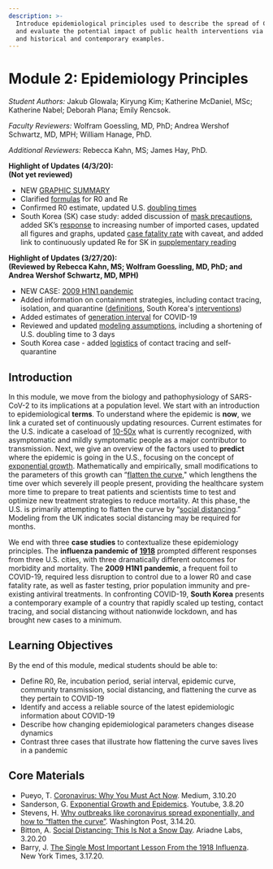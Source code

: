```yaml
---
description: >-
  Introduce epidemiological principles used to describe the spread of COVID-19,
  and evaluate the potential impact of public health interventions via modeling
  and historical and contemporary examples.
---
```


# Module 2: Epidemiology Principles

_Student Authors:_ Jakub Glowala; Kiryung Kim; Katherine McDaniel, MSc; Katherine Nabel; Deborah Plana; Emily Rencsok.

_Faculty Reviewers:_ Wolfram Goessling, MD, PhD; Andrea Wershof Schwartz, MD, MPH; William Hanage, PhD.

_Additional Reviewers:_ Rebecca Kahn, MS; James Hay, PhD.

**Highlight of Updates \(4/3/20\):  
\(Not yet reviewed\)**

* NEW [GRAPHIC SUMMARY](summary.md)
* Clarified [formulas](introduction-to-epidemiological-terms.md#descriptors-of-disease-spread) for R0 and Re
* Confirmed R0 estimate, updated U.S. [doubling times](approaches-to-prediction.md#common-assumptions-about-virus-spread)
* South Korea \(SK\) case study: added discussion of [mask precautions](case-study-south-korea-2020.md#strategies-for-containment-contact-tracing-quarantine-and-treatment), added SK’s [response](case-study-south-korea-2020.md#current-situation-in-south-korea) to increasing number of imported cases, updated all figures and graphs, updated [case fatality rate](case-study-south-korea-2020.md#strategies-for-containment-contact-tracing-quarantine-and-treatment) with caveat, and added link to continuously updated Re for SK in [supplementary reading](case-study-south-korea-2020.md#summary)

**Highlight of Updates \(3/27/20\):  
\(Reviewed by Rebecca Kahn, MS; Wolfram Goessling, MD, PhD; and Andrea Wershof Schwartz, MD, MPH\)**

* NEW CASE: [2009 H1N1 pandemic](case-study-2009-h1n1-pandemic.md)
* Added information on containment strategies, including contact tracing, isolation, and quarantine \([definitions](introduction-to-epidemiological-terms.md#containment), South Korea's [interventions](case-study-south-korea-2020.md#strategies-for-containment-contact-tracing-quarantine-and-treatment)\)
* Added estimates of [generation interval](where-are-we-now.md#asymptomatic-transmission) for COVID-19
* Reviewed and updated [modeling assumptions](approaches-to-prediction.md#common-assumptions-about-virus-spread), including a shortening of U.S. doubling time to 3 days
* South Korea case - added [logistics](case-study-south-korea-2020.md#strategies-for-containment-contact-tracing-quarantine-and-treatment) of contact tracing and self-quarantine

## Introduction

In this module, we move from the biology and pathophysiology of SARS-CoV-2 to its implications at a population level. We start with an introduction to epidemiological **terms**. To understand where the epidemic is **now**, we link a curated set of continuously updating resources. Current estimates for the U.S. indicate a caseload of [10-50x](https://medium.com/@tomaspueyo/coronavirus-act-today-or-people-will-die-f4d3d9cd99ca) what is currently recognized, with asymptomatic and mildly symptomatic people as a major contributor to transmission. Next, we give an overview of the factors used to **predict** where the epidemic is going in the U.S., focusing on the concept of [exponential growth](https://www.youtube.com/watch?v=Kas0tIxDvrg&feature=youtu.be). Mathematically and empirically, small modifications to the parameters of this growth can “[flatten the curve](https://www.washingtonpost.com/graphics/2020/world/corona-simulator/)," which lengthens the time over which severely ill people present, providing the healthcare system more time to prepare to treat patients and scientists time to test and optimize new treatment strategies to reduce mortality. At this phase, the U.S. is primarily attempting to flatten the curve by “[social distancing](https://www.ariadnelabs.org/resources/articles/news/social-distancing-this-is-not-a-snow-day/).” Modeling from the UK indicates social distancing may be required for months.

We end with three **case studies** to contextualize these epidemiology principles. The **influenza pandemic of** [**1918**](https://www.nytimes.com/2020/03/17/opinion/coronavirus-1918-spanish-flu.html) prompted different responses from three U.S. cities, with three dramatically different outcomes for morbidity and mortality. The **2009 H1N1 pandemic**, a frequent foil to COVID-19, required less disruption to control due to a lower R0 and case fatality rate, as well as faster testing, prior population immunity and pre-existing antiviral treatments. In confronting COVID-19, **South Korea** presents a contemporary example of a country that rapidly scaled up testing, contact tracing, and social distancing without nationwide lockdown, and has brought new cases to a minimum.

## Learning Objectives

By the end of this module, medical students should be able to:

* Define R0, Re, incubation period, serial interval, epidemic curve, community transmission, social distancing, and flattening the curve as they pertain to COVID-19
* Identify and access a reliable source of the latest epidemiologic information about COVID-19
* Describe how changing epidemiological parameters changes disease dynamics
* Contrast three cases that illustrate how flattening the curve saves lives in a pandemic

## Core Materials

* Pueyo, T. [Coronavirus: Why You Must Act Now](https://medium.com/@tomaspueyo/coronavirus-act-today-or-people-will-die-f4d3d9cd99ca). Medium, 3.10.20
* Sanderson, G. [Exponential Growth and Epidemics](https://www.youtube.com/watch?v=Kas0tIxDvrg&feature=youtu.be). Youtube, 3.8.20
* Stevens, H. [Why outbreaks like coronavirus spread exponentially, and how to “flatten the curve”](https://www.washingtonpost.com/graphics/2020/world/corona-simulator/). Washington Post, 3.14.20.
* Bitton, A. [Social Distancing: This Is Not a Snow Day](https://www.ariadnelabs.org/resources/articles/news/social-distancing-this-is-not-a-snow-day/). Ariadne Labs, 3.20.20
* Barry, J. [The Single Most Important Lesson From the 1918 Influenza](https://www.nytimes.com/2020/03/17/opinion/coronavirus-1918-spanish-flu.html). New York Times, 3.17.20.


